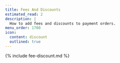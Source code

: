 ```yaml
---
title: Fees And Discounts
estimated_read: 2
description: |
  How to add fees and discounts to payment orders.
menu_order: 1700
icon:
  content: discount
  outlined: true
---
```


{% include fee-discount.md %}
